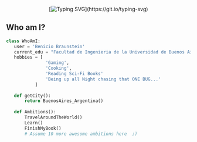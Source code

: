 <div align="center">

[![Typing SVG](https://readme-typing-svg.demolab.com?font=Jersey+15&size=30&pause=1000&color=42C3B4&background=9D56FF00&center=true&vCenter=true&repeat=false&random=false&width=435&lines=Hello!+Welcome+to+my+GitHub+page.)](https://git.io/typing-svg)  

<div align="left">

## Who am I?
 ```python
 class WhoAmI:
 	user = 'Benicio Braunstein'
	current_edu = "Facultad de Ingenieria de la Universidad de Buenos Aires"
	hobbies = [
				'Gaming',
				'Cooking',
				'Reading Sci-Fi Books'
				'Being up all Night chasing that ONE BUG...'
			]
	
	def getCity():
		return BuenosAires_Argentina()
	
	def Ambitions():
		TravelAroundTheWorld()
		Learn()
		FinishMyBook()
		# Assume 10 more awesome ambitions here  ;)
	
 ```

